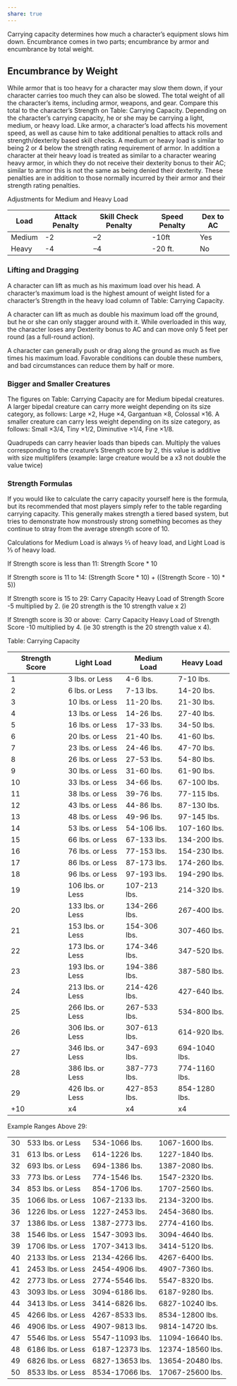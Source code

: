 ```yaml
---
share: true
---
```

Carrying capacity determines how much a character’s equipment slows him down. Encumbrance comes in two parts; encumbrance by armor and encumbrance by total weight.

## Encumbrance by Weight
While armor that is too heavy for a character may slow them down, if your character carries too much they can also be slowed. The total weight of all the character’s items, including armor, weapons, and gear. Compare this total to the character’s Strength on Table: Carrying Capacity. Depending on the character’s carrying capacity, he or she may be carrying a light, medium, or heavy load. Like armor, a character’s load affects his movement speed, as well as cause him to take additional penalties to attack rolls and strength/dexterity based skill checks. A medium or heavy load is similar to being 2 or 4 below the strength rating requirement of armor. In addition a character at their heavy load is treated as similar to a character wearing heavy armor, in which they do not receive their dexterity bonus to their AC; similar to armor this is not the same as being denied their dexterity. These penalties are in addition to those normally incurred by their armor and their strength rating penalties.

Adjustments for Medium and Heavy Load

|Load|Attack Penalty|Skill Check Penalty|Speed Penalty|Dex to AC|
|---|---|---|---|---|
|Medium|-2|–2|-10ft|Yes|
|Heavy|-4|–4|-20 ft.|No|

### Lifting and Dragging
A character can lift as much as his maximum load over his head. A character’s maximum load is the highest amount of weight listed for a character’s Strength in the heavy load column of Table: Carrying Capacity.

A character can lift as much as double his maximum load off the ground, but he or she can only stagger around with it. While overloaded in this way, the character loses any Dexterity bonus to AC and can move only 5 feet per round (as a full-round action).

A character can generally push or drag along the ground as much as five times his maximum load. Favorable conditions can double these numbers, and bad circumstances can reduce them by half or more.

### Bigger and Smaller Creatures
The figures on Table: Carrying Capacity are for Medium bipedal creatures. A larger bipedal creature can carry more weight depending on its size category, as follows: Large ×2, Huge ×4, Gargantuan ×8, Colossal ×16. A smaller creature can carry less weight depending on its size category, as follows: Small ×3/4, Tiny ×1/2, Diminutive ×1/4, Fine ×1/8.

Quadrupeds can carry heavier loads than bipeds can. Multiply the values corresponding to the creature’s Strength score by 2, this value is additive with size multiplifers (example: large creature would be a x3 not double the value twice)

### Strength Formulas
If you would like to calculate the carry capacity yourself here is the formula, but its recommended that most players simply refer to the table regarding carrying capacity. This generally makes strength a tiered based system, but tries to demonstrate how monstrously strong something becomes as they continue to stray from the average strength score of 10.

Calculations for Medium Load is always ⅔ of heavy load, and Light Load is ⅓ of heavy load.

If Strength score is less than 11: Strength Score * 10

If Strength score is 11 to 14: (Strength Score * 10) + ((Strength Score - 10) * 5))

If Strength score is 15 to 29: Carry Capacity Heavy Load of Strength Score -5 multiplied by 2. (ie 20 strength is the 10 strength value x 2)

If Strength score is 30 or above:  Carry Capacity Heavy Load of Strength Score -10 multiplied by 4. (ie 30 strength is the 20 strength value x 4).

Table: Carrying Capacity

|Strength Score|Light Load|Medium Load|Heavy Load|
|---|---|---|---|
|1|3 lbs. or Less|4-6 lbs.|7-10 lbs.|
|2|6 lbs. or Less|7-13 lbs.|14-20 lbs.|
|3|10 lbs. or Less|11-20 lbs.|21-30 lbs.|
|4|13 lbs. or Less|14-26 lbs.|27-40 lbs.|
|5|16 lbs. or Less|17-33 lbs.|34-50 lbs.|
|6|20 lbs. or Less|21-40 lbs.|41-60 lbs.|
|7|23 lbs. or Less|24-46 lbs.|47-70 lbs.|
|8|26 lbs. or Less|27-53 lbs.|54-80 lbs.|
|9|30 lbs. or Less|31-60 lbs.|61-90 lbs.|
|10|33 lbs. or Less|34-66 lbs.|67-100 lbs.|
|11|38 lbs. or Less|39-76 lbs.|77-115 lbs.|
|12|43 lbs. or Less|44-86 lbs.|87-130 lbs.|
|13|48 lbs. or Less|49-96 lbs.|97-145 lbs.|
|14|53 lbs. or Less|54-106 lbs.|107-160 lbs.|
|15|66 lbs. or Less|67-133 lbs.|134-200 lbs.|
|16|76 lbs. or Less|77-153 lbs.|154-230 lbs.|
|17|86 lbs. or Less|87-173 lbs.|174-260 lbs.|
|18|96 lbs. or Less|97-193 lbs.|194-290 lbs.|
|19|106 lbs. or Less|107-213 lbs.|214-320 lbs.|
|20|133 lbs. or Less|134-266 lbs.|267-400 lbs.|
|21|153 lbs. or Less|154-306 lbs.|307-460 lbs.|
|22|173 lbs. or Less|174-346 lbs.|347-520 lbs.|
|23|193 lbs. or Less|194-386 lbs.|387-580 lbs.|
|24|213 lbs. or Less|214-426 lbs.|427-640 lbs.|
|25|266 lbs. or Less|267-533 lbs.|534-800 lbs.|
|26|306 lbs. or Less|307-613 lbs.|614-920 lbs.|
|27|346 lbs. or Less|347-693 lbs.|694-1040 lbs.|
|28|386 lbs. or Less|387-773 lbs.|774-1160 lbs.|
|29|426 lbs. or Less|427-853 lbs.|854-1280 lbs.|
|+10|x4|x4|x4|

Example Ranges Above 29:

|   |   |   |   |
|---|---|---|---|
|30|533 lbs. or Less|534-1066 lbs.|1067-1600 lbs.|
|31|613 lbs. or Less|614-1226 lbs.|1227-1840 lbs.|
|32|693 lbs. or Less|694-1386 lbs.|1387-2080 lbs.|
|33|773 lbs. or Less|774-1546 lbs.|1547-2320 lbs.|
|34|853 lbs. or Less|854-1706 lbs.|1707-2560 lbs.|
|35|1066 lbs. or Less|1067-2133 lbs.|2134-3200 lbs.|
|36|1226 lbs. or Less|1227-2453 lbs.|2454-3680 lbs.|
|37|1386 lbs. or Less|1387-2773 lbs.|2774-4160 lbs.|
|38|1546 lbs. or Less|1547-3093 lbs.|3094-4640 lbs.|
|39|1706 lbs. or Less|1707-3413 lbs.|3414-5120 lbs.|
|40|2133 lbs. or Less|2134-4266 lbs.|4267-6400 lbs.|
|41|2453 lbs. or Less|2454-4906 lbs.|4907-7360 lbs.|
|42|2773 lbs. or Less|2774-5546 lbs.|5547-8320 lbs.|
|43|3093 lbs. or Less|3094-6186 lbs.|6187-9280 lbs.|
|44|3413 lbs. or Less|3414-6826 lbs.|6827-10240 lbs.|
|45|4266 lbs. or Less|4267-8533 lbs.|8534-12800 lbs.|
|46|4906 lbs. or Less|4907-9813 lbs.|9814-14720 lbs.|
|47|5546 lbs. or Less|5547-11093 lbs.|11094-16640 lbs.|
|48|6186 lbs. or Less|6187-12373 lbs.|12374-18560 lbs.|
|49|6826 lbs. or Less|6827-13653 lbs.|13654-20480 lbs.|
|50|8533 lbs. or Less|8534-17066 lbs.|17067-25600 lbs.|
